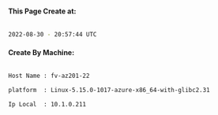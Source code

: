 
   
#### This Page Create at:

```bash

2022-08-30 - 20:57:44 UTC

```

#### Create By Machine:

```bash

Host Name : fv-az201-22

platform  : Linux-5.15.0-1017-azure-x86_64-with-glibc2.31

Ip Local  : 10.1.0.211

```

